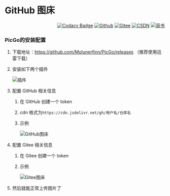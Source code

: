 # GitHub 图床

<p align='right'>
<a href="https://www.codacy.com/manual/3496655347/picbed?utm_source=github.com&amp;utm_medium=referral&amp;utm_content=eternidad33/picbed&amp;utm_campaign=Badge_Grade"><img src="https://app.codacy.com/project/badge/Grade/360dc8104af3439c9fb65d16d46f321d" alt="Codacy Badge"></a>
<a href="https://github.com/eternidad33"><img src="https://img.shields.io/badge/GitHub-24292e" alt="Github"></a>
<a href="https://gitee.com/eternidad33"><img src="https://img.shields.io/badge/Gitee-c71d23" alt="Gitee"></a>
<a href="https://blog.csdn.net/qq_42907802"><img src="https://img.shields.io/badge/CSDN-e4463b" alt="CSDN"></a>
<a href="https://www.jianshu.com/u/651a6ee53f49"><img src="https://img.shields.io/badge/简书-ea6f5a" alt="简书"></a>
</p>

### PicGo的安装配置

1. 下载地址：https://github.com/Molunerfinn/PicGo/releases （推荐使用迅雷下载）

2. 安装如下两个插件

   ![插件](https://gitee.com/eternidad33/picbed/raw/master/img/QQ%E6%88%AA%E5%9B%BE20200820195048.png)

3. 配置 GitHub 相关信息

   1. 在 GitHub 创建一个 token

   2. cdn 格式为`https://cdn.jsdelivr.net/gh/用户名/仓库名`

   3. 示例

      ![GitHub图床](https://gitee.com/eternidad33/picbed/raw/master/img/QQ%E6%88%AA%E5%9B%BE20200820201909.png)

4. 配置 Gitee 相关信息

   1. 在 Gitee 创建一个 token

   2. 示例

      ![Gitee图床](https://gitee.com/eternidad33/picbed/raw/master/img/QQ%E6%88%AA%E5%9B%BE20200820201957.png)

5. 然后就能正常上传图片了
